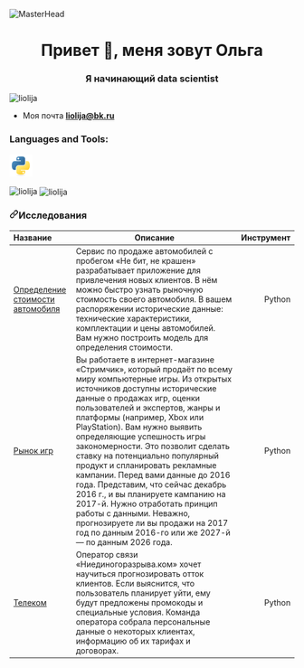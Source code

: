 ![MasterHead](https://thumbs.gfycat.com/ElderlyOnlyAmericanredsquirrel-size_restricted.gif)
<h1 align="center">Привет 👋, меня зовут Ольга</h1>
<h3 align="center">Я начинающий data scientist</h3>

<p align="left"> <img src="https://komarev.com/ghpvc/?username=liolija&label=Profile%20views&color=0e75b6&style=flat" alt="liolija" /> </p>

- Моя почта **liolija@bk.ru**

<h3 align="left">Languages and Tools:</h3>
<p align="left"> <a href="https://www.python.org" target="_blank" rel="noreferrer"> <img src="https://raw.githubusercontent.com/devicons/devicon/master/icons/python/python-original.svg" alt="python" width="40" height="40"/> </a> </p>

<p><img align="left" src="https://github-readme-stats.vercel.app/api/top-langs?username=liolija&show_icons=true&locale=en&layout=compact" alt="liolija" /></p>

<p>&nbsp;<img align="center" src="https://github-readme-stats.vercel.app/api?username=liolija&show_icons=true&locale=en" alt="liolija" /></p>
<h3 align="left" dir="auto"><a id="user-content-исследования" class="anchor" aria-hidden="true" href="#исследования"><svg class="octicon octicon-link" viewBox="0 0 16 16" version="1.1" width="16" height="16" aria-hidden="true"><path d="m7.775 3.275 1.25-1.25a3.5 3.5 0 1 1 4.95 4.95l-2.5 2.5a3.5 3.5 0 0 1-4.95 0 .751.751 0 0 1 .018-1.042.751.751 0 0 1 1.042-.018 1.998 1.998 0 0 0 2.83 0l2.5-2.5a2.002 2.002 0 0 0-2.83-2.83l-1.25 1.25a.751.751 0 0 1-1.042-.018.751.751 0 0 1-.018-1.042Zm-4.69 9.64a1.998 1.998 0 0 0 2.83 0l1.25-1.25a.751.751 0 0 1 1.042.018.751.751 0 0 1 .018 1.042l-1.25 1.25a3.5 3.5 0 1 1-4.95-4.95l2.5-2.5a3.5 3.5 0 0 1 4.95 0 .751.751 0 0 1-.018 1.042.751.751 0 0 1-1.042.018 1.998 1.998 0 0 0-2.83 0l-2.5 2.5a1.998 1.998 0 0 0 0 2.83Z"></path></svg></a>Исследования</h3>
<table>
<thead>
<tr>
<th align="left">Название</th>
<th>Описание</th>
<th align="right">Инструмент</th>
</tr>
</thead>
<tbody>
<tr>
<td align="left"><a href="https://github.com/Liolija/my_projects/blob/main/auto_price.ipynb">Определение стоимости автомобиля</a></td>
<td>Сервис по продаже автомобилей с пробегом «Не бит, не крашен» разрабатывает приложение для привлечения новых клиентов. В нём можно быстро узнать рыночную стоимость своего автомобиля. В вашем распоряжении исторические данные: технические характеристики, комплектации и цены автомобилей. Вам нужно построить модель для определения стоимости.</td>
<td align="right">Python</td>
</tr>
<tr>
<td align="left"><a href="https://github.com/Liolija/my_projects/blob/main/game.ipynb" rel="nofollow">Рынок игр</a></td>
<td>Вы работаете в интернет-магазине «Стримчик», который продаёт по всему миру компьютерные игры. Из открытых источников доступны исторические данные о продажах игр, оценки пользователей и экспертов, жанры и платформы (например, Xbox или PlayStation). Вам нужно выявить определяющие успешность игры закономерности. Это позволит сделать ставку на потенциально популярный продукт и спланировать рекламные кампании. Перед вами данные до 2016 года. Представим, что сейчас декабрь 2016 г., и вы планируете кампанию на 2017-й. Нужно отработать принцип работы с данными. Неважно, прогнозируете ли вы продажи на 2017 год по данным 2016-го или же 2027-й — по данным 2026 года.</td>
<td align="right">Python</td>
</tr>
<tr>
<td align="left"><a href="https://github.com/Liolija/my_projects/blob/main/telecom.ipynb" rel="nofollow">Телеком</a></td>
<td>Оператор связи «Ниединогоразрыва.ком» хочет научиться прогнозировать отток клиентов. Если выяснится, что пользователь планирует уйти, ему будут предложены промокоды и специальные условия. Команда оператора собрала персональные данные о некоторых клиентах, информацию об их тарифах и договорах.</td>
<td align="right">Python</td>
</tr>
</tbody>
</table>
